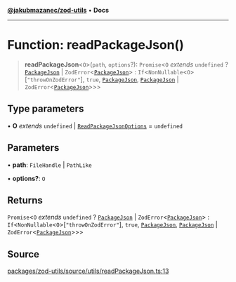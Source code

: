 [**@jakubmazanec/zod-utils**](../README.md) • **Docs**

---

# Function: readPackageJson()

> **readPackageJson**\<`O`\>(`path`, `options`?): `Promise`\<`O` _extends_ `undefined` ?
> [`PackageJson`](../type-aliases/PackageJson.md) \|
> `ZodError`\<[`PackageJson`](../type-aliases/PackageJson.md)\> :
> `If`\<`NonNullable`\<`O`\>\[`"throwOnZodError"`\], `true`,
> [`PackageJson`](../type-aliases/PackageJson.md), [`PackageJson`](../type-aliases/PackageJson.md)
> \| `ZodError`\<[`PackageJson`](../type-aliases/PackageJson.md)\>\>\>

## Type parameters

• **O** _extends_ `undefined` \| [`ReadPackageJsonOptions`](../interfaces/ReadPackageJsonOptions.md)
= `undefined`

## Parameters

• **path**: `FileHandle` \| `PathLike`

• **options?**: `O`

## Returns

`Promise`\<`O` _extends_ `undefined` ? [`PackageJson`](../type-aliases/PackageJson.md) \|
`ZodError`\<[`PackageJson`](../type-aliases/PackageJson.md)\> :
`If`\<`NonNullable`\<`O`\>\[`"throwOnZodError"`\], `true`,
[`PackageJson`](../type-aliases/PackageJson.md), [`PackageJson`](../type-aliases/PackageJson.md) \|
`ZodError`\<[`PackageJson`](../type-aliases/PackageJson.md)\>\>\>

## Source

[packages/zod-utils/source/utils/readPackageJson.ts:13](https://github.com/jakubmazanec/tools/blob/bb20df5276ddb119762948adc2cda520aef09f0f/packages/zod-utils/source/utils/readPackageJson.ts#L13)
